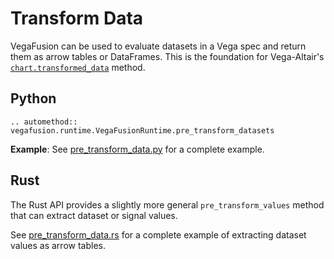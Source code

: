 # Transform Data

VegaFusion can be used to evaluate datasets in a Vega spec and return them as arrow tables or DataFrames. This is the foundation for Vega-Altair's [`chart.transformed_data`](https://altair-viz.github.io/user_guide/transform/index.html#accessing-transformed-data) method.

## Python

```{eval-rst}
.. automethod:: vegafusion.runtime.VegaFusionRuntime.pre_transform_datasets
```

**Example**: See [pre_transform_data.py](https://github.com/vega/vegafusion/tree/main/examples/python-examples/pre_transform_data.py) for a complete example.

## Rust
The Rust API provides a slightly more general `pre_transform_values` method that can extract dataset or signal values.

See [pre_transform_data.rs](https://github.com/vega/vegafusion/tree/main/examples/rust-examples/examples/pre_transform_data.rs) for a complete example of extracting dataset values as arrow tables.
